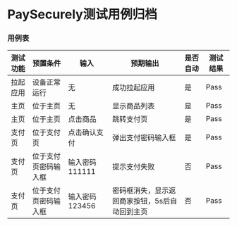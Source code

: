 # PaySecurely测试用例归档

### 用例表

| 测试功能 | 预置条件       | 输入         | 预期输出                     | 是否自动 | 测试结果 |
|------|------------|------------|--------------------------|------|------|
| 拉起应用 | 设备正常运行     | 无          | 成功拉起应用                   | 是    | Pass |
| 主页   | 位于主页       | 无          | 显示商品列表                   | 是    | Pass |
| 主页   | 位于主页       | 点击商品       | 跳转支付页                    | 是    | Pass |
| 支付页  | 位于支付页      | 点击确认支付     | 弹出支付密码输入框                | 是    | Pass |
| 支付页  | 位于支付页密码输入框 | 输入密码111111 | 提示支付失败                   | 否    | Pass |
| 支付页  | 位于支付页密码输入框 | 输入密码123456 | 密码框消失，显示返回商家按钮，5s后自动回到主页 | 否    | Pass |


